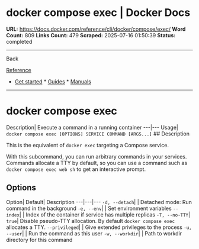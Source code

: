 # docker compose exec | Docker Docs

**URL:** https://docs.docker.com/reference/cli/docker/compose/exec/
**Word Count:** 809
**Links Count:** 479
**Scraped:** 2025-07-16 01:50:39
**Status:** completed

---

Back

[Reference](https://docs.docker.com/reference/)

  * [Get started](https://docs.docker.com/get-started/)   * [Guides](https://docs.docker.com/guides/)   * [Manuals](https://docs.docker.com/manuals/)

* * *

# docker compose exec

Description| Execute a command in a running container   ---|---   Usage| `docker compose exec [OPTIONS] SERVICE COMMAND [ARGS...]`      ## Description

This is the equivalent of `docker exec` targeting a Compose service.

With this subcommand, you can run arbitrary commands in your services. Commands allocate a TTY by default, so you can use a command such as `docker compose exec web sh` to get an interactive prompt.

## Options

Option| Default| Description   ---|---|---   `-d, --detach`| | Detached mode: Run command in the background   `-e, --env`| | Set environment variables   `--index`| | Index of the container if service has multiple replicas   `-T, --no-TTY`| `true`| Disable pseudo-TTY allocation. By default `docker compose exec` allocates a TTY.      `--privileged`| | Give extended privileges to the process   `-u, --user`| | Run the command as this user   `-w, --workdir`| | Path to workdir directory for this command